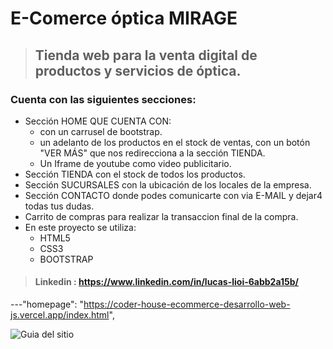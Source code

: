 # E-Comerce óptica MIRAGE

>##  Tienda web para la venta digital de productos y servicios de óptica.

### Cuenta con las siguientes secciones:

* Sección HOME QUE CUENTA CON:
    - con un carrusel de bootstrap.
    - un adelanto de los productos en el stock de ventas, con un botón "VER     MÁS" que nos redirecciona a la sección TIENDA.
    - Un Iframe de youtube como video publicitario.
* Sección TIENDA con el stock de todos los productos.
* Sección SUCURSALES con la ubicación de los locales de la empresa.
* Sección CONTACTO donde podes comunicarte con via E-MAIL y dejar4 todas tus dudas.
* Carrito de compras para realizar la transaccion final de la compra.
* En este proyecto se utiliza:
    - HTML5
    - CSS3
    - BOOTSTRAP
    

>#### Linkedin : https://www.linkedin.com/in/lucas-lioi-6abb2a15b/  

---"homepage": "https://coder-house-ecommerce-desarrollo-web-js.vercel.app/index.html",

![Guia del sitio](./assets/mirageGif.gif)